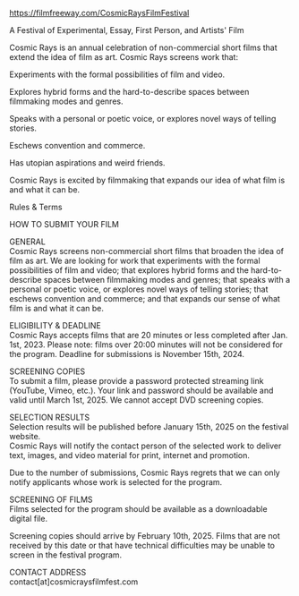 https://filmfreeway.com/CosmicRaysFilmFestival

A Festival of Experimental, Essay, First Person, and Artists' Film

Cosmic Rays is an annual celebration of non-commercial short films that extend the idea of film as art. Cosmic Rays screens work that:

Experiments with the formal possibilities of film and video.

Explores hybrid forms and the hard-to-describe spaces between filmmaking modes and genres.

Speaks with a personal or poetic voice, or explores novel ways of telling stories.

Eschews convention and commerce.

Has utopian aspirations and weird friends.

Cosmic Rays is excited by filmmaking that expands our idea of what film is and what it can be.

Rules & Terms

HOW TO SUBMIT YOUR FILM

GENERAL  
Cosmic Rays screens non-commercial short films that broaden the idea of film as art. We are looking for work that experiments with the formal possibilities of film and video; that explores hybrid forms and the hard-to-describe spaces between filmmaking modes and genres; that speaks with a personal or poetic voice, or explores novel ways of telling stories; that eschews convention and commerce; and that expands our sense of what film is and what it can be.

ELIGIBILITY & DEADLINE  
Cosmic Rays accepts films that are 20 minutes or less completed after Jan. 1st, 2023. Please note: films over 20:00 minutes will not be considered for the program. Deadline for submissions is November 15th, 2024.

SCREENING COPIES  
To submit a film, please provide a password protected streaming link (YouTube, Vimeo, etc.). Your link and password should be available and valid until March 1st, 2025. We cannot accept DVD screening copies.

SELECTION RESULTS  
Selection results will be published before January 15th, 2025 on the festival website.  
Cosmic Rays will notify the contact person of the selected work to deliver text, images, and video material for print, internet and promotion.

Due to the number of submissions, Cosmic Rays regrets that we can only notify applicants whose work is selected for the program.

SCREENING OF FILMS  
Films selected for the program should be available as a downloadable digital file.

Screening copies should arrive by February 10th, 2025. Films that are not received by this date or that have technical difficulties may be unable to screen in the festival program.

CONTACT ADDRESS  
contact[at]cosmicraysfilmfest.com